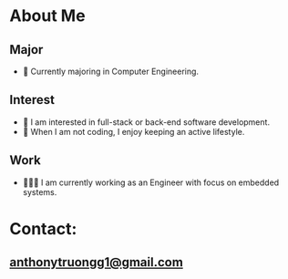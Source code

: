 # About Me

## Major
- 👋 Currently majoring in Computer Engineering.

## Interest
- 👀 I am interested in full-stack or back-end software development.
- 💪 When I am not coding, I enjoy keeping an active lifestyle.

## Work
- 🧑🏻‍💻 I am currently working as an Engineer with focus on embedded systems.

# Contact:
## anthonytruongg1@gmail.com

<!---
anthonytruongg/anthonytruongg is a ✨ special ✨ repository because its `README.md` (this file) appears on your GitHub profile.
You can click the Preview link to take a look at your changes.
--->
